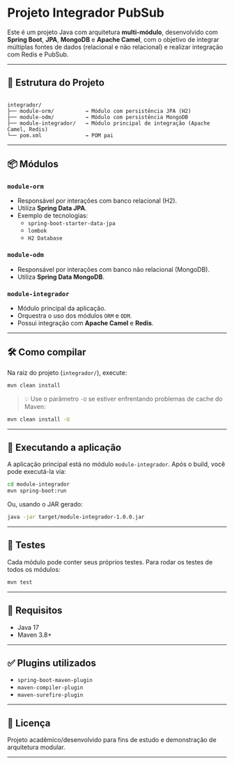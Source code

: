 # Projeto Integrador PubSub

Este é um projeto Java com arquitetura **multi-módulo**, desenvolvido com **Spring Boot**, **JPA**, **MongoDB** e **Apache Camel**, com o objetivo de integrar múltiplas fontes de dados (relacional e não relacional) e realizar integração com Redis e PubSub.

---

## 📁 Estrutura do Projeto

```

integrador/
├── module-orm/          → Módulo com persistência JPA (H2)
├── module-odm/          → Módulo com persistência MongoDB
├── module-integrador/   → Módulo principal de integração (Apache Camel, Redis)
└── pom.xml              → POM pai

````

---

## 📦 Módulos

### `module-orm`
- Responsável por interações com banco relacional (H2).
- Utiliza **Spring Data JPA**.
- Exemplo de tecnologias:
  - `spring-boot-starter-data-jpa`
  - `lombok`
  - `H2 Database`

### `module-odm`
- Responsável por interações com banco não relacional (MongoDB).
- Utiliza **Spring Data MongoDB**.

### `module-integrador`
- Módulo principal da aplicação.
- Orquestra o uso dos módulos `ORM` e `ODM`.
- Possui integração com **Apache Camel** e **Redis**.

---

## 🛠️ Como compilar

Na raiz do projeto (`integrador/`), execute:

```bash
mvn clean install
````

> 💡 Use o parâmetro `-U` se estiver enfrentando problemas de cache do Maven:

```bash
mvn clean install -U
```

---

## 🚀 Executando a aplicação

A aplicação principal está no módulo `module-integrador`. Após o build, você pode executá-la via:

```bash
cd module-integrador
mvn spring-boot:run
```

Ou, usando o JAR gerado:

```bash
java -jar target/module-integrador-1.0.0.jar
```

---

## 🧪 Testes

Cada módulo pode conter seus próprios testes. Para rodar os testes de todos os módulos:

```bash
mvn test
```

---

## 🔧 Requisitos

* Java 17
* Maven 3.8+

---

## ✅ Plugins utilizados

* `spring-boot-maven-plugin`
* `maven-compiler-plugin`
* `maven-surefire-plugin`

---

## 📄 Licença

Projeto acadêmico/desenvolvido para fins de estudo e demonstração de arquitetura modular.

---

```